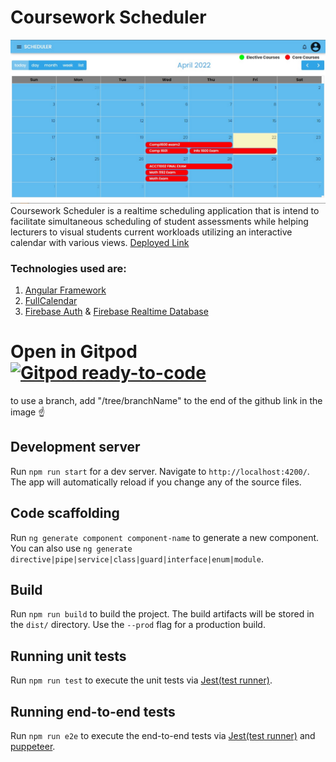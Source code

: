 # Coursework Scheduler
![Scheduler Image](./src/assets/images/app.jpeg)
Coursework Scheduler is a realtime scheduling application that is intend to facilitate simultaneous scheduling of student assessments while helping lecturers to visual students current workloads utilizing an interactive calendar with various views. [Deployed Link](https://scheduler-authentication.web.app/)

### Technologies used are:
1. [Angular Framework](https://angular.io/)
2. [FullCalendar](https://fullcalendar.io/docs)
3. [Firebase Auth](https://firebase.google.com/docs/auth/web/start) & [Firebase Realtime Database](https://firebase.google.com/docs/database/web/start)


# Open in Gitpod [![Gitpod ready-to-code](https://img.shields.io/badge/Gitpod-ready--to--code-blue?logo=gitpod)](https://gitpod.io/#https://github.com/KhalHam1/INFO-3604-Project/)
to use a branch, add "/tree/branchName" to the end of the github link in the image ☝️

## Development server

Run `npm run start` for a dev server. Navigate to `http://localhost:4200/`. The app will automatically reload if you change any of the source files.

## Code scaffolding

Run `ng generate component component-name` to generate a new component. You can also use `ng generate directive|pipe|service|class|guard|interface|enum|module`.

## Build

Run `npm run build` to build the project. The build artifacts will be stored in the `dist/` directory. Use the `--prod` flag for a production build.

## Running unit tests

Run `npm run test` to execute the unit tests via [Jest(test runner)](https://jestjs.io/).

## Running end-to-end tests

Run `npm run e2e` to execute the end-to-end tests via [Jest(test runner)](https://jestjs.io/) and [puppeteer](https://pptr.dev/).



